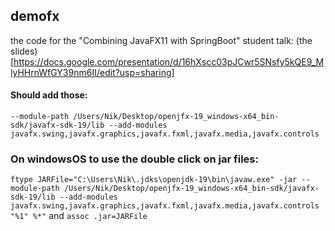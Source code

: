 ## demofx
the code for the "Combining JavaFX11 with SpringBoot" student talk:
(the slides)[https://docs.google.com/presentation/d/16hXscc03pJCwr5SNsfy5kQE9_MlyHHrnWfGY39nm6II/edit?usp=sharing]

#### Should add those:
`--module-path /Users/Nik/Desktop/openjfx-19_windows-x64_bin-sdk/javafx-sdk-19/lib --add-modules javafx.swing,javafx.graphics,javafx.fxml,javafx.media,javafx.controls`

### On windowsOS to use the double click on jar files:
`ftype JARFile="C:\Users\Nik\.jdks\openjdk-19\bin\javaw.exe" -jar --module-path /Users/Nik/Desktop/openjfx-19_windows-x64_bin-sdk/javafx-sdk-19/lib --add-modules javafx.swing,javafx.graphics,javafx.fxml,javafx.media,javafx.controls "%1" %*"`
and
`assoc .jar=JARFile`